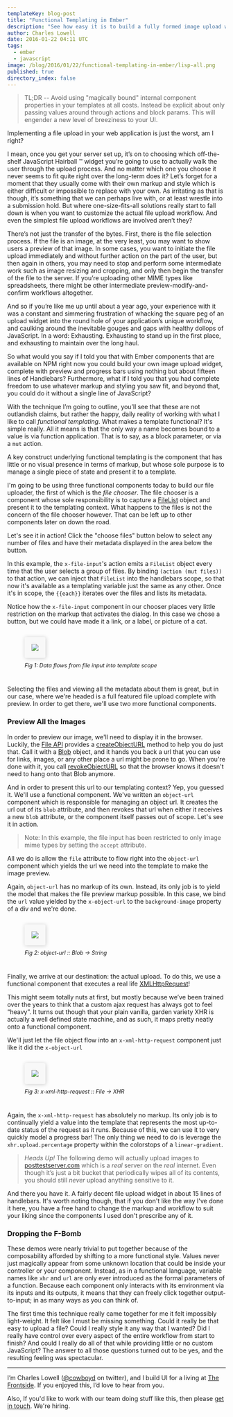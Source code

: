 ```yaml
---
templateKey: blog-post
title: "Functional Templating in Ember"
description: "See how easy it is to build a fully formed image upload widget complete with preview and progress bars when you apply functional programming techniques to your handlebars templates"
author: Charles Lowell
date: 2016-01-22 04:11 UTC
tags: 
  - ember
  - javascript
image: /blog/2016/01/22/functional-templating-in-ember/lisp-all.png
published: true
directory_index: false
---
```

<!-- <% content_for :head do  %>
  <%= ember_stylesheet_link_tags "2016-01-22-functional-templating-in-ember" %>
<% end %>
<% content_for :foot do  %>
  <%= ember_javascript_tags "2016-01-22-functional-templating-in-ember" %>
<% end %> -->

> TL;DR --  Avoid using "magically bound" internal component properties in your templates at all costs. Instead be explicit about only passing values around through actions and block params. This will engender a new level of breeziness to your UI.

Implementing a file upload in your web application is just the worst, am I right?

I mean, once you get your server set up, it’s on to choosing which
off-the-shelf JavaScript Hairball ™ widget you’re going to use to
actually walk the user through the upload process. And no matter which
one you choose it never seems to fit quite right over the long-term
does it? Let’s forget for a moment that they usually come with their
own markup and style which is either difficult or impossible to
replace with your own. As irritating as that is though, it’s something
that we can perhaps live with, or at least wrestle into a submission
hold. But where one-size-fits-all solutions really start to fall down
is when you want to customize the actual file upload workflow. And
even the simplest file upload workflows are involved aren’t they?

There’s not just the transfer of the bytes. First, there is the file selection process. If the file is an image, at the very least, you may want to show users a preview of that image. In some cases, you want to initiate the file upload immediately and without further action on the part of the user, but then again in others, you may need to stop and perform some intermediate work such as image resizing and cropping, and only then begin the transfer of the file to the server. If you’re uploading other MIME types like spreadsheets, there might be other intermediate preview-modify-and-confirm workflows altogether.

And so if you’re like me up until about a year ago, your experience with it was a constant and simmering frustration of whacking the square peg of an upload widget into the round hole of your application’s unique workflow, and caulking around the inevitable gouges and gaps with healthy dollops of JavaScript. In a word: Exhausting. Exhausting to stand up in the first place, and exhausting to maintain over the long haul.

So what would you say if I told you that with Ember components that are available on NPM right now you could build your own image upload widget, complete with preview and progress bars using nothing but about fifteen lines of Handlebars? Furthermore, what if I told you that you had complete freedom to use whatever markup and styling you saw fit, and beyond that, you could do it without a single line of JavaScript?

With the technique I’m going to outline, you’ll see that these are not outlandish claims, but rather the happy, daily reality of working with what I like to call _functional templating_. What makes a template functional? It's simple really. All it means is that the only way a name becomes bound to a value is via function application. That is to say, as a block parameter, or via a `mut` action.

A key construct underlying functional templating is the component that has little or no visual presence in terms of markup, but whose sole purpose is to manage a single piece of state and present it to a template.

I'm going to be using three functional components today to build our file uploader, the first of which is the _file chooser_. The file chooser is a component whose sole responsibility is to capture a [FileList][1] object and present it to the templating context. What happens to the files is not the concern of the file chooser however. That can be left up to other components later on down the road.

Let's see it in action! Click the "choose files" button below to select any number of files and have their metadata displayed in the area below the button.


<div data-component="demo-pane" data-attrs='{"name": "file-chooser-only", "title": "Selecting Files"}'></div>

In this example, the `x-file-input`'s action emits a `FileList` object every time that the user selects a group of files. By binding `(action (mut files))` to that action, we can inject that `FileList` into the handlebars scope, so that now it's available as a templating variable just the same as any other. Once it's in scope, the `{{each}}` iterates over the files and lists its metadata.

Notice how the `x-file-input` component in our chooser places very little restriction on the markup that activates the dialog. In this case we chose a button, but we could have made it a link, or a label, or picture of a cat.

<style type="text/css">

 .demo-pane {
   margin-bottom: 2em;
 }

 figure {
   display: inline-block;
   margin-bottom: 1em;
 }

 figure img {
   border: 1px solid #ddd;
   border-radius: 3px;
   background-color: rgb(248,248,248);
   padding: 15px;
   margin: 0 !important;
   border: 1px solid rgb(249,249,249);
   box-shadow: #ccc 1px 1px 10px;
 }
 figcaption {
   padding: 10px 10px 10px 0;
   font-size: 90%;
   font-style: italic;
   border-bottom-left-radius: 2px;
   border-bottom-right-radius: 2px;
 }
</style>

<figure alt="picture of data flow from file input to template scope">
  <img style="background-color: rgb(248,248,248); padding 15px; border 1px solid #ddd;" src="/blog/2016/01/22/functional-templating-in-ember/file-chooser-only.svg">
  <figcaption>Fig 1: Data flows from file input into template scope</figcaption>
</figure>

Selecting the files and viewing all the metadata about them is great, but in our case, where we're headed is a full featured file upload complete with preview. In order to get there, we'll use two more functional components.

### Preview All the Images

In order to preview our image, we'll need to display it in the browser. Luckily, the [File API][5] provides a [createObjectURL][6] method to help you do just that. Call it with a [Blob][3] object, and it hands you back a url that you can use for links, images, or any other place a url might be prone to go. When you're done with it, you call [revokeObjectURL][7] so that the browser knows it doesn't need to hang onto that Blob anymore.

And in order to present this url to our templating context? Yep, you guessed it. We'll use a functional component. We've written an `object-url` component which is responsible for managing an object url. It creates the url out of its `blob` attribute, and then revokes that url when either it receives a new `blob` attribute, or the component itself passes out of scope. Let's see it in action.

> Note: In this example, the file input has been restricted to only image mime types by setting the `accept` attribute.

<div data-component="demo-pane" data-attrs='{"name": "choose-files-with-preview", "title": "Choose Images With Preview"}'></div>

All we do is allow the `file` attribute to flow right into the `object-url` component which yields the url we need into the template to make the image preview.

Again, `object-url` has no markup of its own. Instead, its only job is to yield the model that makes the file preview markup possible. In this case, we bind the `url` value yielded by the `x-object-url` to the `background-image` property of a div and we're done.

<figure alt="file value is converted into a url">
  <img src="/blog/2016/01/22/functional-templating-in-ember/choose-files-with-preview.svg">
  <figcaption>Fig 2: object-url :: Blob -> String</figcaption>
</figure>

Finally, we arrive at our destination: the actual upload. To do this, we use a functional component that executes a real life [XMLHttpRequest][4]!

This might seem totally nuts at first, but mostly because we’ve been trained over the years to think that a custom ajax request has  always got to feel “heavy”. It turns out though that your plain vanilla, garden variety XHR is actually a well defined state machine, and as such, it maps pretty neatly onto a functional component.

We'll just let the file object flow into an `x-xml-http-request` component just like it did the `x-object-url`

<figure alt="file object flows into x-xml-http-request">
  <img src="/blog/2016/01/22/functional-templating-in-ember/full-demo.svg">
  <figcaption>Fig 3: x-xml-http-request :: File -> XHR </figcaption>
</figure>

Again, the `x-xml-http-request` has absolutely no markup. Its only job is to continually yield a value into the template that represents the most up-to-date status of the request as it runs. Because of this, we can use it to very quickly model a progress bar! The only thing we need to do is leverage the `xhr.upload.percentage` property within the colorstops of a `linear-gradient`.

> *Heads Up!* The following demo will actually upload images to [posttestserver.com][8] which is a _real_ server on the _real_ internet.  Even though it’s  just a bit bucket that periodically wipes all of its contents, you should still *never* upload anything sensitive to it.

<div data-component="demo-pane" data-attrs='{"name": "full-demo", "title": "Image Upload With Preview"}'></div>

And there you have it. A fairly decent file upload widget in about 15 lines of handlebars. It's worth noting though, that if you don't like the way I've done it here, you have a free hand to change the markup and workflow to suit your liking since the components I used don't prescribe any of it.

### Dropping the F-Bomb

These demos were nearly trivial to put together because of the composability afforded by shifting to a more functional style. Values never just magically appear from some unknown location that could be inside your controller or your component. Instead, as in a functional language, variable names like `xhr` and `url` are only ever introduced as the formal parameters of a function. Because each component only interacts with its environment via its inputs and its outputs, it means that they can freely click together output-to-input; in as many ways as you can think of.

The first time this technique really came together for me it felt impossibly light-weight. It felt like I must be missing something. Could it really be that easy to upload a file? Could I really style it any way that I wanted? Did I really have control over every aspect of the entire workflow from start to finish? And could I really do all of that while providing little or no custom JavaScript? The answer to all those questions turned out to be yes, and the resulting feeling was spectacular.

<hr/>

I’m Charles Lowell ([@cowboyd][9] on twitter), and I build UI for a living at [The Frontside][10]. If you enjoyed this, I’d love to hear from you.

Also, If you'd like to work with our team doing stuff like this, then please [get in touch](mailto:cowboyd@frontside.io). We're hiring.



[1]: https://developer.mozilla.org/en-US/docs/Web/API/FileList
[2]: https://developer.mozilla.org/en-US/docs/Web/API/URL/createObjectURL
[3]: https://developer.mozilla.org/en-US/docs/Web/API/Blob/Blob
[4]: https://developer.mozilla.org/en/docs/Web/API/XMLHttpRequest
[5]: https://w3c.github.io/FileAPI/
[6]: https://developer.mozilla.org/en-US/docs/Web/API/URL/createObjectURL
[7]: https://developer.mozilla.org/en-US/docs/Web/API/URL/revokeObjectURL
[8]: http://posttestserver.com/
[9]: https://twitter.com/cowboyd
[10]: https://frontside.io
